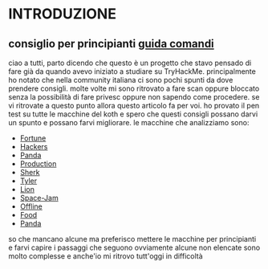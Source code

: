 # INTRODUZIONE
## consiglio per principianti [guida comandi](TOOLS.md)

ciao a tutti, parto dicendo che questo è un progetto che stavo pensado di fare già da quando avevo iniziato a studiare su TryHackMe. 
principalmente ho notato che nella community italiana ci sono pochi spunti da dove prendere consigli. molte volte mi sono ritrovato a fare scan oppure bloccato senza la possibilità di fare privesc oppure non sapendo come procedere.
se vi ritrovate a questo punto allora questo articolo fa per voi. ho provato il pen test su tutte le macchine del koth e spero che questi consigli possano darvi un spunto e possano farvi migliorare.
le macchine che analizziamo sono:

- [Fortune](MACCHINE/FORTUNE.md)
- [Hackers](MACCHINE/HACKERS.md)
- [Panda](MACCHINE/PANDA.md)
- [Production](MACCHINE/PRODUCTION.md)
- [Sherk](MACCHINE/SHREK.md)
- [Tyler](MACCHINE/TYLER.md)
- [Lion](MACCHINE/LION.md)
- [Space-Jam](MACCHINE/SPACE-JAM.md)
- [Offline](MACCHINE/OFFLINE.md)
- [Food](MACCHINE/FOOD.md)
- [Panda](MACCHINE/PANDA.md)

so che mancano alcune ma preferisco mettere le macchine per principianti e farvi capire i passaggi che seguono ovviamente alcune non elencate sono molto complesse e anche'io mi ritrovo tutt'oggi in difficoltà



